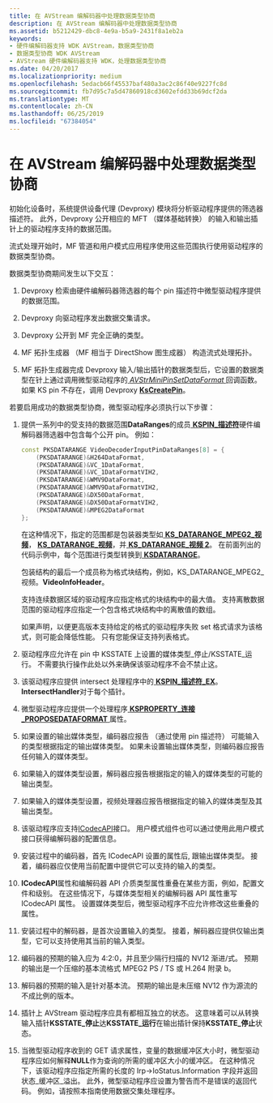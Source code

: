 ```yaml
---
title: 在 AVStream 编解码器中处理数据类型协商
description: 在 AVStream 编解码器中处理数据类型协商
ms.assetid: b5212429-dbc8-4e9a-b5a9-2431f8a1eb2a
keywords:
- 硬件编解码器支持 WDK AVStream，数据类型协商
- 数据类型协商 WDK AVStream
- AVStream 硬件编解码器支持 WDK，处理数据类型协商
ms.date: 04/20/2017
ms.localizationpriority: medium
ms.openlocfilehash: 5edacb66f45537baf480a3ac2c86f40e9227fc8d
ms.sourcegitcommit: fb7d95c7a5d47860918cd3602efdd33b69dcf2da
ms.translationtype: MT
ms.contentlocale: zh-CN
ms.lasthandoff: 06/25/2019
ms.locfileid: "67384054"
---
```

# <a name="handling-data-type-negotiation-in-avstream-codecs"></a>在 AVStream 编解码器中处理数据类型协商

初始化设备时，系统提供设备代理 (Devproxy) 模块将分析驱动程序提供的筛选器描述符。 此外，Devproxy 公开相应的 MFT （媒体基础转换） 的输入和输出插针上的驱动程序支持的数据范围。

流式处理开始时，MF 管道和用户模式应用程序使用这些范围执行使用驱动程序的数据类型协商。

数据类型协商期间发生以下交互：

1.  Devproxy 检索由硬件编解码器筛选器的每个 pin 描述符中微型驱动程序提供的数据范围。

2.  Devproxy 向驱动程序发出数据交集请求。

3.  Devproxy 公开到 MF 完全正确的类型。

4.  MF 拓扑生成器 （MF 相当于 DirectShow 图生成器） 构造流式处理拓扑。

5.  MF 拓扑生成器完成 Devproxy 输入/输出插针的数据类型后，它设置的数据类型在针上通过调用微型驱动程序的[ *AVStrMiniPinSetDataFormat* ](https://docs.microsoft.com/windows-hardware/drivers/ddi/content/ks/nc-ks-pfnkspinsetdataformat)回调函数。 如果 KS pin 不存在，调用 Devproxy [ **KsCreatePin**](https://docs.microsoft.com/windows-hardware/drivers/ddi/content/ks/nf-ks-kscreatepin)。

若要启用成功的数据类型协商，微型驱动程序必须执行以下步骤：

1.  提供一系列中的受支持的数据范围**DataRanges**的成员[ **KSPIN\_描述符**](https://docs.microsoft.com/windows-hardware/drivers/ddi/content/ks/ns-ks-kspin_descriptor)硬件编解码器筛选器中包含每个公开 pin。 例如：

    ```cpp
    const PKSDATARANGE VideoDecoderInputPinDataRanges[8] = {
        (PKSDATARANGE)&H264DataFormat,
        (PKSDATARANGE)&VC_1DataFormat,
        (PKSDATARANGE)&VC_1DataFormatVIH2,
        (PKSDATARANGE)&WMV9DataFormat,
        (PKSDATARANGE)&WMV9DataFormatVIH2,
        (PKSDATARANGE)&DX50DataFormat,
        (PKSDATARANGE)&DX50DataFormatVIH2,
        (PKSDATARANGE)&MPEG2DataFormat
    };
    ```

    在这种情况下，指定的范围都是包装器类型如[ **KS\_DATARANGE\_MPEG2\_视频**](https://docs.microsoft.com/windows-hardware/drivers/ddi/content/ksmedia/ns-ksmedia-tagks_datarange_mpeg2_video)， [ **KS\_DATARANGE\_视频**](https://docs.microsoft.com/windows-hardware/drivers/ddi/content/ksmedia/ns-ksmedia-tagks_datarange_video)，并[ **KS\_DATARANGE\_视频 2**](https://docs.microsoft.com/windows-hardware/drivers/ddi/content/ksmedia/ns-ksmedia-tagks_datarange_video2)。 在前面列出的代码示例中，每个范围进行类型转换到[ **KSDATARANGE**](https://docs.microsoft.com/previous-versions/ff561658(v=vs.85))。

    包装结构的最后一个成员称为格式块结构，例如，KS\_DATARANGE\_MPEG2\_视频。**VideoInfoHeader**。

    支持连续数据区域的驱动程序应指定格式的块结构中的最大值。 支持离散数据范围的驱动程序应指定一个包含格式块结构中的离散值的数组。

    如果声明，以便更高版本支持给定的格式的驱动程序失败 set 格式请求为该格式，则可能会降低性能。 只有您能保证支持列表格式。

2.  驱动程序应允许在 pin 中 KSSTATE 上设置的媒体类型\_停止/KSSTATE\_运行。 不需要执行操作此处以外来确保该驱动程序不会不禁止这。

3.  该驱动程序应提供 intersect 处理程序中的[ **KSPIN\_描述符\_EX**](https://docs.microsoft.com/windows-hardware/drivers/ddi/content/ks/ns-ks-_kspin_descriptor_ex)。**IntersectHandler**对于每个插针。

4.  微型驱动程序应提供一个处理程序[ **KSPROPERTY\_连接\_PROPOSEDATAFORMAT** ](https://docs.microsoft.com/windows-hardware/drivers/stream/ksproperty-connection-proposedataformat)属性。

5.  如果设置的输出媒体类型，编码器应报告 （通过使用 pin 描述符） 可能输入的类型根据指定的输出媒体类型。 如果未设置输出媒体类型，则编码器应报告任何输入的媒体类型。

6.  如果输入的媒体类型设置，解码器应报告根据指定的输入的媒体类型的可能的输出类型。

7.  如果输入的媒体类型设置，视频处理器应报告根据指定的输入的媒体类型及其输出类型。

8.  该驱动程序应支持[ICodecAPI](https://docs.microsoft.com/en-us/previous-versions/ms784893(v%3Dvs.85))接口。 用户模式组件也可以通过使用此用户模式接口获得编解码器的配置信息。

9.  安装过程中的编码器，首先 ICodecAPI 设置的属性后, 跟输出媒体类型。 接着，编码器应仅使用当前配置中提供它可以支持的输入的类型。

10. **ICodecAPI**属性和编解码器 API 介质类型属性重叠在某些方面，例如，配置文件和级别。 在这些情况下，与媒体类型相关的编解码器 API 属性重写 ICodecAPI 属性。 设置媒体类型后，微型驱动程序不应允许修改这些重叠的属性。

11. 安装过程中的解码器，是首次设置输入的类型。 接着，解码器应提供仅输出类型，它可以支持使用其当前的输入类型。

12. 编码器的预期的输入应为 4:2:0，并且至少隔行扫描的 NV12 渐进/式。 预期的输出是一个压缩的基本流格式 MPEG2 PS / TS 或 H.264 附录 b。

13. 解码器的预期的输入是针对基本流。 预期的输出是未压缩 NV12 作为源流的不成比例的版本。

14. 插针上 AVStream 驱动程序应具有都相互独立的状态。 这意味着可以从转换输入插针**KSSTATE\_停止**达**KSSTATE\_运行**在输出插针保持**KSSTATE\_停止**状态。

15. 当微型驱动程序收到的 GET 请求属性，变量的数据缓冲区大小时，微型驱动程序应如何解释**NULL**作为查询的所需的缓冲区大小的缓冲区。 在这种情况下，该驱动程序应指定所需的长度的 Irp-&gt;IoStatus.Information 字段并返回状态\_缓冲区\_溢出。 此外，微型驱动程序应设置为警告而不是错误的返回代码。 例如，请按照本指南使用数据交集处理程序。
